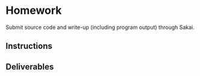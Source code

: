 # Homework

Submit source code and write-up (including program output) through Sakai.

## Instructions



## Deliverables


